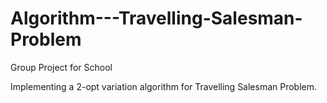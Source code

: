 # Algorithm---Travelling-Salesman-Problem
Group Project for School

Implementing a 2-opt variation algorithm for Travelling Salesman Problem. 
